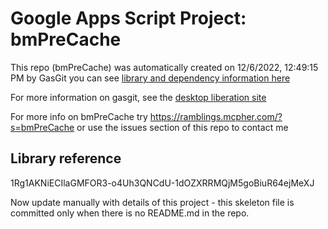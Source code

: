 # Google Apps Script Project: bmPreCache
This repo (bmPreCache) was automatically created on 12/6/2022, 12:49:15 PM by GasGit
you can see [library and dependency information here](dependencies.md)

For more information on gasgit, see the [desktop liberation site](https://ramblings.mcpher.com/drive-sdk-and-github/migrategasgit/ "desktop liberation")

For more info on bmPreCache try https://ramblings.mcpher.com/?s=bmPreCache or use the issues section of this repo to contact me
## Library reference
1Rg1AKNiECIlaGMFOR3-o4Uh3QNCdU-1dOZXRRMQjM5goBiuR64ejMeXJ

Now update manually with details of this project - this skeleton file is committed only when there is no README.md in the repo.